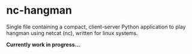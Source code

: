 # nc-hangman
Single file containing a compact, client-server Python application to play hangman using netcat (nc), written for linux systems.

**Currently work in progress...**
